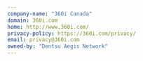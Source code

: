 ```yaml
---
company-name: "360i Canada"
domain: 360i.com
home: http://www.360i.com/
privacy-policy: https://360i.com/privacy/
email: privacy@360i.com
owned-by: "Dentsu Aegis Network"
---
```




